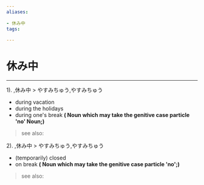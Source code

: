 ```yaml
---
aliases:
    
- 休み中
tags:
    
---
```


# 休み中
---
1).
,休み中 > やすみちゅう,やすみちゅう

- during vacation
- during the holidays
- during one's break
**( Noun which may take the genitive case particle 'no' Noun;)**
> see also: 
            
2).
,休み中 > やすみちゅう,やすみちゅう

- (temporarily) closed
- on break
**( Noun which may take the genitive case particle 'no';)**
> see also: 
            